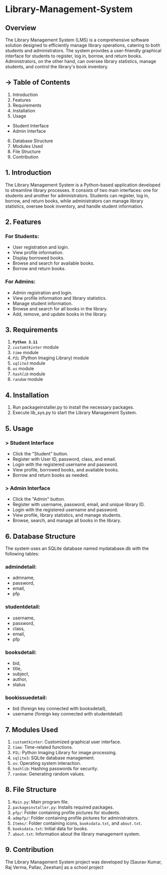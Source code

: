 # Library-Management-System 

## Overview
The Library Management System (LMS) is a comprehensive software solution designed to efficiently manage library 
operations, catering to both students and administrators. The system provides a user-friendly graphical interface for 
students to register, log in, borrow, and return books. Administrators, on the other hand, can oversee library 
statistics, manage students, and control the library's book inventory.

## ->  Table of Contents
1.  Introduction
2.  Features
3.  Requirements
4.  Installation
5.  Usage
  *  Student Interface
  *  Admin Interface
6.  Database Structure
7.  Modules Used
8.  File Structure
9.  Contribution

##  1.  Introduction
The Library Management System is a Python-based application developed to streamline library processes. It consists of 
two main interfaces: one for students and another for administrators. Students can register, log in, borrow, and 
return books, while administrators can manage library statistics, oversee book inventory, and handle student 
information.

##  2.  Features
### For Students:
*  User registration and login.
*  View profile information.
*  Display borrowed books.
*  Browse and search for available books.
*  Borrow and return books.

### For Admins:
*  Admin registration and login.
*  View profile information and library statistics.
*  Manage student information.
*  Browse and search for all books in the library.
*  Add, remove, and update books in the library.

##  3.  Requirements
1. **`Python 3.11`**
2. *`customtkinter`* module
3. *`time`* module
4. *`PIL`* (Python Imaging Library) module
5. *`sqlite3`* module
6. *`os`* module
7. *`hashlib`* module
8. *`random`* module

##  4.  Installation
1. Run packageinstaller.py to install the necessary packages.
2. Execute lib_sys.py to start the Library Management System.

##  5.  Usage
### > Student Interface
* Click the "Student" button.
* Register with User ID, password, class, and email.
* Login with the registered username and password.
* View profile, borrowed books, and available books.
* Borrow and return books as needed.

### > Admin Interface
* Click the "Admin" button.
* Register with username, password, email, and unique library ID.
* Login with the registered username and password.
* View profile, library statistics, and manage students.
* Browse, search, and manage all books in the library.

##  6.  Database Structure
The system uses an SQLite database named mydatabase.db with the following tables:

### admindetail:
- admname,
- password,
- email,
- pfp 

### studentdetail:
- username,
- password,
- class,
- email,
- pfp 

### booksdetail:
- bid,
- title,
- subject,
- author,
- status 

### bookissuedetail:
- bid (foreign key connected with booksdetail),
- username (foreign key connected with studentdetail)

##  7.  Modules Used
1. `customtkinter`: Customized graphical user interface.
2. `time`: Time-related functions.
3. `PIL`: Python Imaging Library for image processing.
4. `sqlite3`: SQLite database management.
5. `os`: Operating system interaction.
6. `hashlib`: Hashing passwords for security.
7. `random`: Generating random values.

##  8.  File Structure
1. `Main.py`: Main program file.
2. `packageinstaller.py`: Installs required packages.
3. `pfp/`: Folder containing profile pictures for students.
4. `admpfp/`: Folder containing profile pictures for administrators.
5. `Items/`: Folder containing icons, `booksdata.txt`, and `about.txt`.
6. `booksdata.txt`: Initial data for books.
7. `about.txt`: Information about the library management system.

##  9.  Contribution
The Library Management System project was developed by 
[Saurav Kumar,
Raj Verma,
Pallav,
Zeeshan]
as a school project

